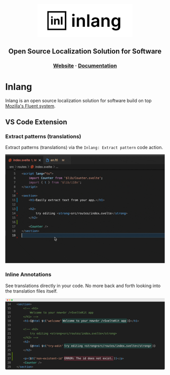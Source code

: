 <div>
    <p align="center">
        <img width="300" src="./assets/readme-logo.png"/>
    </p>
    <h2 align="center">
        Open Source Localization Solution for Software
    </h2>
    <h3 align="center">
        <a href="https://inlang.dev" target="_blank">Website</a> · <a href="https://inlang.dev/docs/intro" target="_blank">Documentation</a> 
    </h3>
</div>

# Inlang

Inlang is an open source localization solution for software build on top [Mozilla's Fluent system](https://projectfluent.org/).

## VS Code Extension

### Extract patterns (translations)

Extract patterns (translations) via the `Inlang: Extract pattern` code action.

![extract pattern](./assets/extract-pattern.gif)

### Inline Annotations

See translations directly in your code. No more back and forth looking into the translation files itself.

![inline annotations](./assets/inline-annotation.png)
